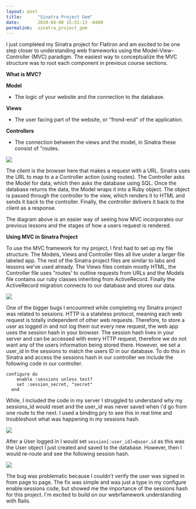 ```yaml
---
layout: post
title:      "Sinatra Project Gem"
date:       2020-04-08 15:51:13 -0400
permalink:  sinatra_project_gem
---
```



I  just completed my Sinatra project for Flatiron and am excited to be one step closer to understanding web frameworks using the Model-View-Controller (MVC) paradigm.  The easiest way to conceptualize the MVC structure was to root each component in previous course sections.


**What is MVC?**

**Model**
* The logic of your website and the connection to the database.


**Views**
* The user facing part of the website, or "frond-end" of the application. 


**Controllers**
* The connection between the views and the model, in Sinatra these consist of "routes.


![](https://imgur.com/a/h6m29AF.jpg)


The client is the browser here that makes a request with a URL.  Sinatra uses the URL to map to a a Controller action (using routes).  The Controller asks the Model for data, which then asks the database using SQL.  Once the database returns the data, the Model wraps it into a Ruby object.  The object is passed through the controller to the view, which renders it to HTML and sends it back to the controller.  Finally, the controller delivers it back to the client as a response. 

The diagram above is an easier way of seeing how MVC incorporates our previous lessons and the stages of how a users request is rendered. 


**Using MVC in Sinatra Project**

To use the MVC framework for my project, I first had to set up my file structure.  The Models, Views and Controller files all live under a larger file labeled app. The rest of the Sinatra project files are similar to labs and lessons we've used already.  The Views files contain mostly HTML, the Controller file uses "routes' to outline requests from URLs and the Models file contains our ruby classes inheriting from ActiveRecord.  Finally the ActiveRecord migration connects to our database and stores our data. 

![](https://imgur.com/a/GR6bkQI]https://imgur.com/a/GR6bkQI.jpg)

One of the bigger bugs I encountred while completing my Sinatra project was related to sessions.  HTTP is a stateless protocol, meaning each web request is totally independent of other web requests. Therefore, to store a user as logged in and not log them out every new request, the web app uses the session hash in your browser. The session hash lives in your server and can be accessed with every HTTP request, therefore we do not want any of the users information being stored there.  However, we set a user_id in the sessions to match the users ID in our database.  To do this in Sinatra and access the sessions hash in our controller we include the following code in our controller.

```
configure do
    enable :sessions unless test?
    set :session_secret, "secret"
  end
```


While, I included the code in my server I struggled to understand why my sessions_id would reset and the user_id was never saved when i'd go from one route to the next. I used a binding.pry to see this in real time and troubleshoot what was happening in my sessions hash. 

![](https://imgur.com/a/QE5x7tu.jpg)


After a User logged in I would set `session[:user_id]=@user.id` as this was the User object I just created and saved to the database. However, then I would re-route and see the following session hash.

![](https://imgur.com/s9XC9Ay.jpg)


The bug was problematic because I couldn't verify the user was signed in from page to page. The fix was simple and was just a type in my configure enable:sessions code, but showed me the importance of the sessions hash for this project.  I'm excited to build on our webrfamework understanding with Rails. 



















